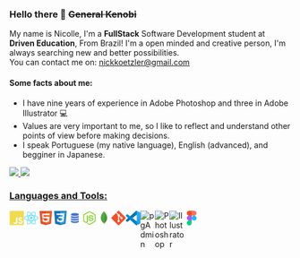 ### Hello there 👋 ~~General Kenobi~~
My name is Nicolle, I'm a **FullStack** Software Development student at **Driven Education**, From Brazil!
I'm a open minded and creative person, I'm always searching new and better possibilities.
<br>You can contact me on: nickkoetzler@gmail.com

#### Some facts about me:

- I have nine years of experience in Adobe Photoshop and three in Adobe Illustrator 💻
- Values are very important to me, so I like to reflect and understand other points of view before making decisions.
- I speak Portuguese (my native language), English (advanced), and begginer in Japanese.

<div>
  <a href="https://github.com/nicollekoetzler">
  <img height="130em" src="https://github-readme-stats.vercel.app/api?username=nicollekoetzler&show_icons=true&theme=dark&include_all_commits=true&count_private=true"/>
  <img height="130em" src="https://github-readme-stats.vercel.app/api/top-langs/?username=nicollekoetzler&layout=compact&langs_count=7&theme=dark"/>
</div>

### Languages and Tools:

<img align="left" alt="JavaScript" width="26px" src="https://raw.githubusercontent.com/devicons/devicon/master/icons/javascript/javascript-plain.svg" />
<img align="left" alt="React" width="26px" src="https://raw.githubusercontent.com/devicons/devicon/master/icons/react/react-original.svg" />
<img align="left" alt="HTML5" width="26px" src="https://raw.githubusercontent.com/devicons/devicon/master/icons/html5/html5-original.svg" />
<img align="left" alt="CSS3" width="26px" src="https://raw.githubusercontent.com/devicons/devicon/master/icons/css3/css3-original.svg" />
<img align="left" alt="SQL" width="26px" src="https://raw.githubusercontent.com/github/explore/80688e429a7d4ef2fca1e82350fe8e3517d3494d/topics/sql/sql.png" />
<img align="left" alt="NodeJS" width="26px" src="https://raw.githubusercontent.com/devicons/devicon/master/icons/nodejs/nodejs-original.svg" />
<img align="left" alt="MongoDB" width="26px" src="https://raw.githubusercontent.com/devicons/devicon/master/icons/mongodb/mongodb-original.svg" />
<img align="left" alt="GIT" width="26px" src="https://raw.githubusercontent.com/devicons/devicon/master/icons/git/git-original.svg" />
<img align="left" alt="Visual Studio Code" width="26px" src="https://raw.githubusercontent.com/github/explore/80688e429a7d4ef2fca1e82350fe8e3517d3494d/topics/visual-studio-code/visual-studio-code.png" />
<img align="left" alt="pgAdmin" width="26px" src="https://camo.githubusercontent.com/521b6af10b5409bdfefae1b331c084f5a9daa28290f347e4861fb17e817028f7/68747470733a2f2f63646e2e6a7364656c6976722e6e65742f67682f64657669636f6e732f64657669636f6e2f69636f6e732f706f737467726573716c2f706f737467726573716c2d706c61696e2e737667" />
<img align="left" alt="Photoshop" width="26px" src="https://raw.githubusercontent.com/Gictorbit/photoshopCClinux/master/images/AdobePhotoshop-icon.png" />
<img align="left" alt="Illustrator" width="26px" src="https://raw.githubusercontent.com/Gictorbit/illustratorCClinux/master/images/AiIcon.png" />
<img align="left" alt="Figma" width="26px" src="https://raw.githubusercontent.com/devicons/devicon/master/icons/figma/figma-original.svg" />
